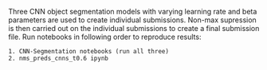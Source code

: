 Three CNN object segmentation models with varying learning rate and beta parameters are used to create individual submissions. Non-max supression is then carried out on the individual submissions to create a final submission file. Run notebooks in following order to reproduce results:

    1. CNN-Segmentation notebooks (run all three)
    2. nms_preds_cnns_t0.6 ipynb
